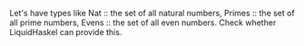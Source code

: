 Let's have types like Nat :: the set of all natural numbers, Primes :: the set of all prime numbers, Evens :: the set of all even numbers.
Check whether LiquidHaskel can provide this.
